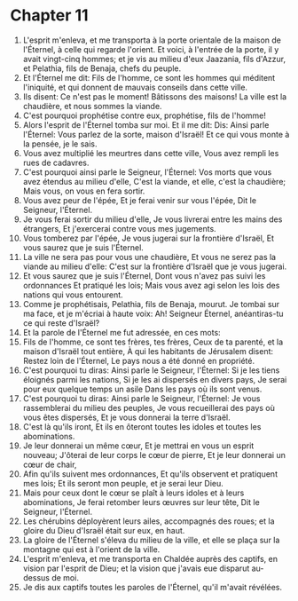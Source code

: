 # Chapter 11

1. L'esprit m'enleva, et me transporta à la porte orientale de la maison de l'Éternel, à celle qui regarde l'orient. Et voici, à l'entrée de la porte, il y avait vingt-cinq hommes; et je vis au milieu d'eux Jaazania, fils d'Azzur, et Pelathia, fils de Benaja, chefs du peuple.
2. Et l'Éternel me dit: Fils de l'homme, ce sont les hommes qui méditent l'iniquité, et qui donnent de mauvais conseils dans cette ville.
3. Ils disent: Ce n'est pas le moment! Bâtissons des maisons! La ville est la chaudière, et nous sommes la viande.
4. C'est pourquoi prophétise contre eux, prophétise, fils de l'homme!
5. Alors l'esprit de l'Éternel tomba sur moi. Et il me dit: Dis: Ainsi parle l'Éternel: Vous parlez de la sorte, maison d'Israël! Et ce qui vous monte à la pensée, je le sais.
6. Vous avez multiplié les meurtres dans cette ville, Vous avez rempli les rues de cadavres.
7. C'est pourquoi ainsi parle le Seigneur, l'Éternel: Vos morts que vous avez étendus au milieu d'elle, C'est la viande, et elle, c'est la chaudière; Mais vous, on vous en fera sortir.
8. Vous avez peur de l'épée, Et je ferai venir sur vous l'épée, Dit le Seigneur, l'Éternel.
9. Je vous ferai sortir du milieu d'elle, Je vous livrerai entre les mains des étrangers, Et j'exercerai contre vous mes jugements.
10. Vous tomberez par l'épée, Je vous jugerai sur la frontière d'Israël, Et vous saurez que je suis l'Éternel.
11. La ville ne sera pas pour vous une chaudière, Et vous ne serez pas la viande au milieu d'elle: C'est sur la frontière d'Israël que je vous jugerai.
12. Et vous saurez que je suis l'Éternel, Dont vous n'avez pas suivi les ordonnances Et pratiqué les lois; Mais vous avez agi selon les lois des nations qui vous entourent.
13. Comme je prophétisais, Pelathia, fils de Benaja, mourut. Je tombai sur ma face, et je m'écriai à haute voix: Ah! Seigneur Éternel, anéantiras-tu ce qui reste d'Israël?
14. Et la parole de l'Éternel me fut adressée, en ces mots:
15. Fils de l'homme, ce sont tes frères, tes frères, Ceux de ta parenté, et la maison d'Israël tout entière, À qui les habitants de Jérusalem disent: Restez loin de l'Éternel, Le pays nous a été donné en propriété.
16. C'est pourquoi tu diras: Ainsi parle le Seigneur, l'Éternel: Si je les tiens éloignés parmi les nations, Si je les ai dispersés en divers pays, Je serai pour eux quelque temps un asile Dans les pays où ils sont venus.
17. C'est pourquoi tu diras: Ainsi parle le Seigneur, l'Éternel: Je vous rassemblerai du milieu des peuples, Je vous recueillerai des pays où vous êtes dispersés, Et je vous donnerai la terre d'Israël.
18. C'est là qu'ils iront, Et ils en ôteront toutes les idoles et toutes les abominations.
19. Je leur donnerai un même cœur, Et je mettrai en vous un esprit nouveau; J'ôterai de leur corps le cœur de pierre, Et je leur donnerai un cœur de chair,
20. Afin qu'ils suivent mes ordonnances, Et qu'ils observent et pratiquent mes lois; Et ils seront mon peuple, et je serai leur Dieu.
21. Mais pour ceux dont le cœur se plaît à leurs idoles et à leurs abominations, Je ferai retomber leurs œuvres sur leur tête, Dit le Seigneur, l'Éternel.
22. Les chérubins déployèrent leurs ailes, accompagnés des roues; et la gloire du Dieu d'Israël était sur eux, en haut.
23. La gloire de l'Éternel s'éleva du milieu de la ville, et elle se plaça sur la montagne qui est à l'orient de la ville.
24. L'esprit m'enleva, et me transporta en Chaldée auprès des captifs, en vision par l'esprit de Dieu; et la vision que j'avais eue disparut au-dessus de moi.
25. Je dis aux captifs toutes les paroles de l'Éternel, qu'il m'avait révélées.

